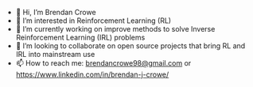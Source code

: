 - 👋 Hi, I’m Brendan Crowe
- 👀 I’m interested in Reinforcement Learning (RL)
- 🌱 I’m currently working on improve methods to solve Inverse Reinforcement Learning (IRL) problems
- 💞️ I’m looking to collaborate on open source projects that bring RL and IRL into mainstream use
- 📫 How to reach me: brendancrowe98@gmail.com or https://www.linkedin.com/in/brendan-j-crowe/

<!---
brendanjcrowe/brendanjcrowe is a ✨ special ✨ repository because its `README.md` (this file) appears on your GitHub profile.
You can click the Preview link to take a look at your changes.
--->
